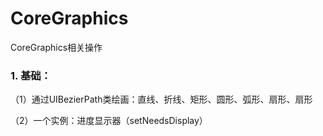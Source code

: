 # CoreGraphics
CoreGraphics相关操作

### 1. 基础：
（1）通过UIBezierPath类绘画：直线、折线、矩形、圆形、弧形、扇形、扇形

（2）一个实例：进度显示器（setNeedsDisplay）

